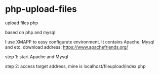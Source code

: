 # php-upload-files
upload files php

based on php and mysql

I use XMAPP to easy configurate environment. It contains Apache, Mysql and etc.
download address: https://www.apachefriends.org/

step 1:
start Apache and Mysql

step 2:
access target address, mine is localhost/fileupload/index.php

